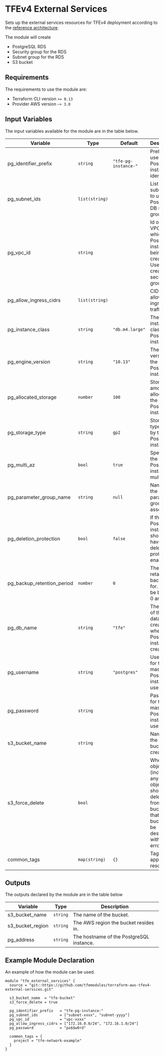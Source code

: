 # TFEv4 External Services

Sets up the external services resources for TFEv4 deployment according to the [reference architecture](https://www.terraform.io/docs/enterprise/before-installing/reference-architecture/aws.html#infrastructure-diagram).

The module will create

* PostgreSQL RDS
* Security group for the RDS
* Subnet group for the RDS
* S3 bucket

## Requirements

The requirements to use the module are:

* Terraform CLI version `>= 0.13`
* Provider AWS version `~> 3.0`

## Input Variables

The input variables available for the module are in the table below.

| Variable | Type | Default | Description |
|----------|------|---------|-------------|
| pg_identifier_prefix | `string` | `"tfe-pg-instance-"` | Prefix to use for the PostgreSQL instance identifier. |
| pg_subnet_ids | `list(string)` | | List of AWS subnet ids to use for PostgreSQL DB subnet group. |
| pg_vpc_id | `string` | | Id of the VPC in which the PostgreSQL instance is being created. Used to create the security group. |
| pg_allow_ingress_cidrs | `list(string)` | | CIDRs to allow ingress traffic from. |
| pg_instance_class | `string` | `"db.m4.large"` | The instance class of the PostgreSQL instance. |
| pg_engine_version | `string` | `"10.13"` | The engine version of the PostgreSQL instance. |
| pg_allocated_storage | `number` | `100` | Storage amount to allocate for the PostgreSQL instance. |
| pg_storage_type | `string` | `gp2` | Storage type used by the PostgreSQL instance. |
| pg_multi_az | `bool` | `true` | Specifies if the PostgreSQL instance is multi-AZ. |
| pg_parameter_group_name | `string` | `null` | Name of the DB parameter group to associate. |
| pg_deletion_protection | `bool` | `false` | If the PostgreSQL instance should have deletion protection enabled. |
| pg_backup_retention_period | `number` | `0` | The days to retain backups for. Must be between 0 and 35. |
| pg_db_name | `string` | `"tfe"` | The name of the database to create when the PostgreSQL instance is created. |
| pg_username | `string` | `"postgres"` | Username for the master PostgreSQL instance user. |
| pg_password | `string` | | Password for the master PostgreSQL instance user. |
| s3_bucket_name | `string` | | Name of the s3 bucket to create. |
| s3_force_delete | `bool` | | Whether all objects (including any locked objects) should be deleted from the bucket so that the bucket can be destroyed without error. |
| common_tags | `map(string)` | `{}` | Tags to apply to all resources. |

## Outputs

The outputs declared by the module are in the table below

| Variable | Type | Description |
|----------|------|-------------|
| s3_bucket_name | `string` | The name of the bucket. |
| s3_bucket_region | `string` | The AWS region the bucket resides in. |
| pg_address | `string` | The hostname of the PostgreSQL instance. |

## Example Module Declaration

An example of how the module can be used.

```hcl
module "tfe_external_services" {
  source = "git::https://github.com/tfemodules/terraform-aws-tfev4-external-services.git"

  s3_bucket_name  = "tfe-bucket"
  s3_force_delete = true

  pg_identifier_prefix   = "tfe-pg-instance-"
  pg_subnet_ids          = ["subnet-xxxx", "subnet-yyyy"]
  pg_vpc_id              = "vpc-xxxx"
  pg_allow_ingress_cidrs = ["172.16.0.0/24", "172.16.1.0/24"]
  pg_password            = "pa$$w0rd"

  common_tags = {
    project = "tfe-network-example"
  }
}
```
